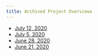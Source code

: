 ```yaml
---
title: Archived Project Overviews
---
```

- [July 12, 2020](2020-07-12.md)
- [July 5, 2020](2020-07-05.md)
- [June 28, 2020](2020-06-28.md)
- [June 21, 2020](2020-06-21.md)
